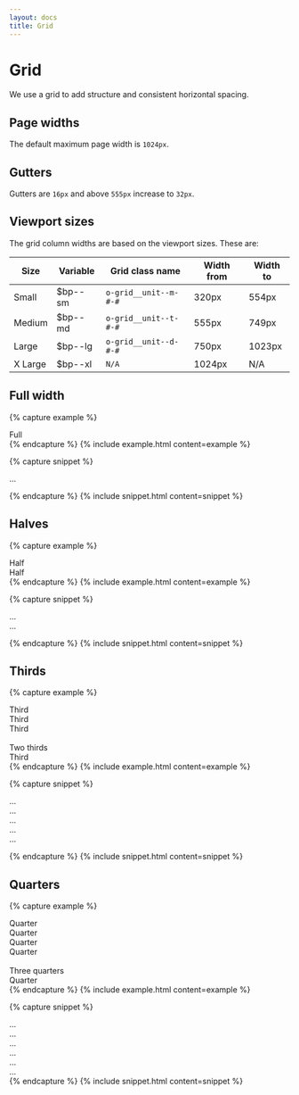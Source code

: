 ```yaml
---
layout: docs
title: Grid
---
```


# Grid

We use a grid to add structure and consistent horizontal spacing.

## Page widths
The default maximum page width is `1024px`.

## Gutters
Gutters are `16px` and above `555px` increase to `32px`.

## Viewport sizes
The grid column widths are based on the viewport sizes. These are:

| Size    | Variable | Grid class name       | Width from | Width to |
| ------- | -------- | --------------------- | ---------- | -------- |
| Small   | $bp--sm  | `o-grid__unit--m-#-#` | 320px      | 554px    |
| Medium  | $bp--md  | `o-grid__unit--t-#-#` | 555px      | 749px    |
| Large   | $bp--lg  | `o-grid__unit--d-#-#` | 750px      | 1023px   |
| X Large | $bp--xl  | `N/A`                 | 1024px     | N/A      |

## Full width

{% capture example %}
<div class="flex">
    <div class="w-full bg-blue-mid w-s text-center bold p-4 b-radius-4">Full</div>
</div>
{% endcapture %}
{% include example.html content=example %}

{% capture snippet %}
<div class="flex">
    <div class="w-full bg-blue-mid w-s text-center bold p-4 b-radius-4">...</div>
</div>

{% endcapture %}
{% include snippet.html content=snippet %}

## Halves

{% capture example %}
<div class="flex flex-wrap gutter-ns">
  <div class="w-full w-half-ns ph-2-ns mb-4 mb-0-ns">
    <div class="bg-blue-mid w-full text-center bold p-4 b-radius-4">Half</div>
  </div>

  <div class="w-full w-half-ns ph-2-ns mb-4 mb-0-ns">
    <div class="bg-blue-mid w-full text-center bold p-4 b-radius-4">Half</div>
  </div>
</div>
{% endcapture %}
{% include example.html content=example %}

{% capture snippet %}
<div class="flex flex-wrap gutter-ns">
    <div class="w-full w-half-ns ph-2-ns mb-4 mb-0-ns">...</div>
    <div class="w-full w-half-ns ph-2-ns mb-4 mb-0-ns">...</div>
</div>

{% endcapture %}
{% include snippet.html content=snippet %}

## Thirds

{% capture example %}
<div class="flex flex-wrap gutter-ns">
  <div class="flex w-full w-third-ns ph-2-ns mb-4 mb-0-ns">
    <div class="bg-blue-mid w-full text-center bold p-4 b-radius-4">Third</div>
  </div>

  <div class="flex w-full w-third-ns ph-2-ns mb-4 mb-0-ns">
    <div class="bg-blue-mid w-full text-center bold p-4 b-radius-4">Third</div>
  </div>

  <div class="flex w-full w-third-ns ph-2-ns mb-4 mb-0-ns">
    <div class="bg-blue-mid w-full text-center bold p-4 b-radius-4">Third</div>
  </div>
</div>
<br/>
<div class="flex flex-wrap gutter-ns">
  <div class="flex w-full w-two-thirds-ns ph-2-ns mb-4 mb-0-ns">
    <div class="bg-blue-mid w-full text-center bold p-4 b-radius-4">Two thirds</div>
  </div>

  <div class="flex w-full w-third-ns ph-2-ns mb-4 mb-0-ns">
    <div class="bg-blue-mid w-full text-center bold p-4 b-radius-4">Third</div>
  </div>
</div>
{% endcapture %}
{% include example.html content=example %}

{% capture snippet %}
<div class="flex flex-wrap gutter-ns">
    <div class="flex w-full w-third-ns ph-2-ns mb-4 mb-0-ns">...</div>
    <div class="flex w-full w-third-ns ph-2-ns mb-4 mb-0-ns">...</div>
    <div class="flex w-full w-third-ns ph-2-ns mb-4 mb-0-ns">...</div>
</div>

<div class="flex flex-wrap gutter-ns">
    <div class="flex w-full w-two-thirds-ns ph-2-ns mb-4 mb-0-ns">...</div>
    <div class="flex w-full w-third-ns ph-2-ns mb-4 mb-0-ns">...</div>
</div>

{% endcapture %}
{% include snippet.html content=snippet %}

## Quarters

{% capture example %}
<div class="flex flex-wrap gutter-ns">
  <div class="w-full w-quarter-ns ph-2-ns mb-4 mb-0-ns">
    <div class="bg-blue-mid w-full text-center bold p-4 b-radius-4">Quarter</div>
  </div>

  <div class="w-full w-quarter-ns ph-2-ns mb-4 mb-0-ns">
    <div class="bg-blue-mid w-full text-center bold p-4 b-radius-4">Quarter</div>
  </div>

  <div class="w-full w-quarter-ns ph-2-ns mb-4 mb-0-ns">
    <div class="bg-blue-mid w-full text-center bold p-4 b-radius-4">Quarter</div>
  </div>

  <div class="w-full w-quarter-ns ph-2-ns mb-4 mb-0-ns">
    <div class="bg-blue-mid w-full text-center bold p-4 b-radius-4">Quarter</div>
  </div>
</div>
<br/>
<div class="flex flex-wrap gutter-ns">
  <div class="w-full w-three-quarters-ns ph-2-ns mb-4 mb-0-ns">
    <div class="bg-blue-mid w-full text-center bold p-4 b-radius-4">Three quarters</div>
  </div>

  <div class="w-full w-quarter-ns ph-2-ns mb-4 mb-0-ns">
    <div class="bg-blue-mid w-full text-center bold p-4 b-radius-4">Quarter</div>
  </div>
</div>
{% endcapture %}
{% include example.html content=example %}

{% capture snippet %}
<div class="flex flex-wrap gutter-ns">
    <div class="w-full w-quarter-ns ph-2-ns mb-4 mb-0-ns">...</div>
    <div class="w-full w-quarter-ns ph-2-ns mb-4 mb-0-ns">...</div>
    <div class="w-full w-quarter-ns ph-2-ns mb-4 mb-0-ns">...</div>
    <div class="w-full w-quarter-ns ph-2-ns mb-4 mb-0-ns">...</div>
</div>
<div class="flex flex-wrap gutter-ns">
    <div class="w-full w-three-quarters-ns ph-2-ns mb-4 mb-0-ns">...</div>
    <div class="w-full w-quarter-ns ph-2-ns mb-4 mb-0-ns">...</div>
</div>
{% endcapture %}
{% include snippet.html content=snippet %}
